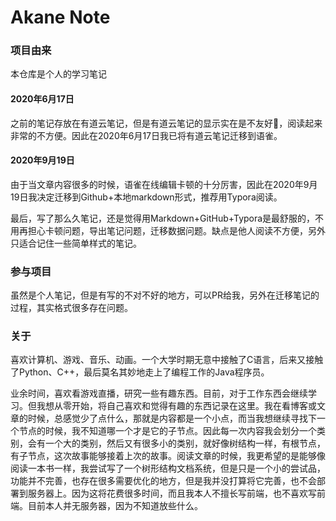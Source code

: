 # Akane Note


### 项目由来

本仓库是个人的学习笔记

#### 2020年6月17日

之前的笔记存放在有道云笔记，但是有道云笔记的显示实在是不友好🤮，阅读起来非常的不方便。因此在2020年6月17日我已将有道云笔记迁移到语雀。

#### 2020年9月19日

由于当文章内容很多的时候，语雀在线编辑卡顿的十分厉害，因此在2020年9月19日我决定迁移到Github+本地markdown形式，推荐用Typora阅读。



最后，写了那么久笔记，还是觉得用Markdown+GitHub+Typora是最舒服的，不用再担心卡顿问题，导出笔记问题，迁移数据问题。缺点是他人阅读不方便，另外只适合记住一些简单样式的笔记。



### 参与项目 

虽然是个人笔记，但是有写的不对不好的地方，可以PR给我，另外在迁移笔记的过程，其实格式很多存在问题。



### 关于

喜欢计算机、游戏、音乐、动画。一个大学时期无意中接触了C语言，后来又接触了Python、C++，最后莫名其妙地走上了编程工作的Java程序员。

业余时间，喜欢看游戏直播，研究一些有趣东西。目前，对于工作东西会继续学习。但我想从零开始，将自己喜欢和觉得有趣的东西记录在这里。我在看博客或文章的时候，总感觉少了点什么，那就是内容都是一个小点，而当我想继续寻找下一个节点的时候，我不知道哪一个才是它的子节点。因此每一次内容我会划分一个类别，会有一个大的类别，然后又有很多小的类别，就好像树结构一样，有根节点，有子节点，这次故事能够接着上次的故事。阅读文章的时候，我更希望的是能够像阅读一本书一样，我尝试写了一个树形结构文档系统，但是只是一个小的尝试品，功能并不完善，也存在很多需要优化的地方，但是我并没打算将它完善，也不会部署到服务器上。因为这将花费很多时间，而且我本人不擅长写前端，也不喜欢写前端。目前本人并无服务器，因为不知道放些什么。









